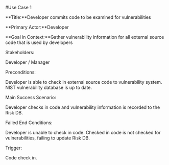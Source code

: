 #Use Case 1

**Title:**Developer commits code to be examined for vulnerabilities 

**Primary Actor:**Developer

**Goal in Context:**Gather vulnerability information for all external source code that is used by developers

Stakeholders: 

Developer / Manager

Preconditions:

Developer is able to check in external source code to vulnerability system. NIST vulnerability database is up to date. 

Main Success Scenario: 

Developer checks in code and vulnerability information is recorded to the Risk DB. 

Failed End Conditions: 

Developer is unable to check in code. Checked in code is not checked for vulnerabilities, failing to update Risk DB. 

Trigger: 

Code check in.
